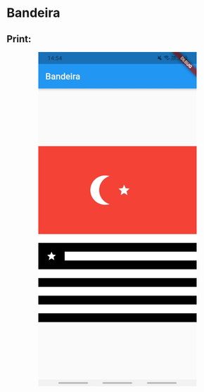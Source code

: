 # Bandeira


## Print:

<p align="center">
  <img width="360" height="760" src="images/Bandeira.jpg">
</p>

